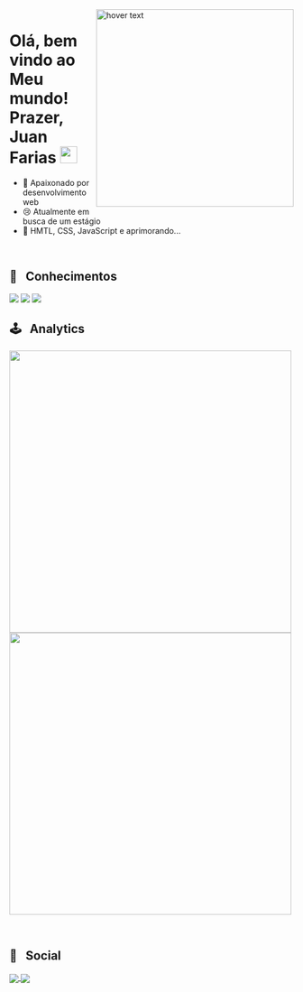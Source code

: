 <img align="right" src="https://raw.githubusercontent.com/gist/juanfariastk/5d6a39f32981983c00afedef5bb34f1c/raw/6a6be104f60bb9617770a6dd4e2dcea0a7e9b771/jfgitcard.svg" width="350" title="hover text">

<h1 align="left"> Olá, bem vindo ao Meu mundo! Prazer, Juan Farias <img src="https://raw.githubusercontent.com/kaueMarques/kaueMarques/master/hi.gif" width="30px"></h1>

- 🌹 Apaixonado por desenvolvimento web
- 😢 Atualmente em busca de um estágio
- 🧃 HMTL, CSS, JavaScript e aprimorando...
<br>

## 🔭 &nbsp; Conhecimentos
<img src="https://img.shields.io/badge/JavaScript-323330?style=flat&logo=javascript&logoColor=F7DF1E" /> <img src="https://img.shields.io/badge/HTML5-E34F26?style=flat&logo=html5&logoColor=white" /> <img src="https://img.shields.io/badge/CSS3-1572B6?style=flat&logo=css3&logoColor=white" /> 
<br>

## 🕹 &nbsp; Analytics
<p>
  <img width="500px"src="https://github-readme-stats.vercel.app/api?username=juanfariastk&show_icons=true&theme=omni">
  <img width="500px"src="https://github-readme-stats.vercel.app/api/top-langs/?username=anuraghazra&layout=compact&theme=algolia">
  </p>
<br>

## 🧐 &nbsp; Social
<p>
  <a href="https://www.linkedin.com/in/juanfariastk/" target="_blank">
    <img align="center" src="https://img.shields.io/badge/LinkedIn-0077B5?style=flat&logo=linkedin&logoColor=white">
  </a>
    <a href="https://www.instagram.com/juanfarias_tk/" target="_blank">
    <img align="center" src="https://img.shields.io/badge/Instagram-E4405F?style=flathttps://img.shields.io/badge/Instagram-E4405F?style=for-the-badge&logo=instagram&logoColor=white">
  </a>
  </p>


<!---
juanfariastk/juanfariastk is a ✨ special ✨ repository because its `README.md` (this file) appears on your GitHub profile.
You can click the Preview link to take a look at your changes.
--->
